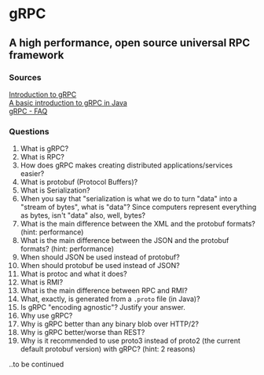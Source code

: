 # gRPC
## A high performance, open source universal RPC framework

### Sources
[Introduction to gRPC](https://grpc.io/docs/what-is-grpc/introduction/)<br/>
[A basic introduction to gRPC in Java](https://grpc.io/docs/languages/java/basics/)<br/>
[gRPC - FAQ](https://grpc.io/docs/what-is-grpc/faq/)

### Questions
1. What is gRPC?
1. What is RPC?
1. How does gRPC makes creating distributed applications/services easier?
1. What is protobuf (Protocol Buffers)?
1. What is Serialization?
1. When you say that "serialization is what we do to turn "data" into a "stream of bytes", what is "data"? Since computers represent everything as bytes, isn't "data" also, well, bytes?
1. What is the main difference between the XML and the protobuf formats? (hint: performance)
1. What is the main difference between the JSON and the protobuf formats? (hint: performance)
1. When should JSON be used instead of protobuf?
1. When should protobuf be used instead of JSON?
1. What is protoc and what it does?
1. What is RMI?
1. What is the main difference between RPC and RMI?
1. What, exactly, is generated from a `.proto` file (in Java)?
1. Is gRPC "encoding agnostic"? Justify your answer.
1. Why use gRPC?
1. Why is gRPC better than any binary blob over HTTP/2?
1. Why is gRPC better/worse than REST?
1. Why is it recommended to use proto3 instead of proto2 (the current default protobuf version) with gRPC? (hint: 2 reasons)

..to be continued
